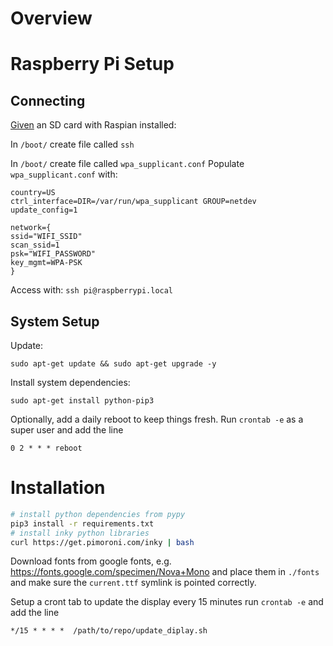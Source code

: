 # Overview

# Raspberry Pi Setup
## Connecting
[Given](https://www.raspberrypi.org/software/) an SD card with Raspian installed:

In `/boot/` create file called `ssh`

In `/boot/` create file called `wpa_supplicant.conf`
Populate `wpa_supplicant.conf` with:
```
country=US
ctrl_interface=DIR=/var/run/wpa_supplicant GROUP=netdev
update_config=1

network={
ssid="WIFI_SSID"
scan_ssid=1
psk="WIFI_PASSWORD"
key_mgmt=WPA-PSK
}

```
Access with:
`ssh pi@raspberrypi.local`

## System Setup

Update:
```
sudo apt-get update && sudo apt-get upgrade -y
```

Install system dependencies:
```
sudo apt-get install python-pip3
```

Optionally, add a daily reboot to keep things fresh. Run `crontab -e` as a super user and add the line
```
0 2 * * * reboot
```


# Installation
```bash
# install python dependencies from pypy
pip3 install -r requirements.txt
# install inky python libraries
curl https://get.pimoroni.com/inky | bash
```

Download fonts from google fonts, e.g. https://fonts.google.com/specimen/Nova+Mono and place them in `./fonts` and make sure the `current.ttf` symlink is pointed correctly.

Setup a cront tab to update the display every 15 minutes run `crontab -e` and add the line

```
*/15 * * * *  /path/to/repo/update_diplay.sh
```

